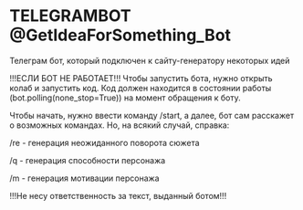 # TELEGRAMBOT @GetIdeaForSomething_Bot
Телеграм бот, который подключен к сайту-генератору некоторых идей

!!!ЕСЛИ БОТ НЕ РАБОТАЕТ!!! Чтобы запустить бота, нужно открыть колаб и запустить код. Код должен находится в состоянии работы (bot.polling(none_stop=True)) на момент обращения к боту.

Чтобы начать, нужно ввести команду /start, а далее, бот сам расскажет о возможных командах.
Но, на всякий случай, справка:

/re - генерация неожиданного поворота сюжета

/q - генерация способности персонажа

/m - генерация мотивации персонажа

!!!Не несу ответственность за текст, выданный ботом!!!

